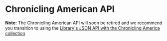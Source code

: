 # Chronicling American API

**Note:** The Chronicling American API will soon be retired and we recommend you transition to using the [Library's JSON API with the Chronicling America collection](https://libraryofcongress.github.io/data-exploration/loc.gov%20JSON%20API/Chronicling_America/README.html)